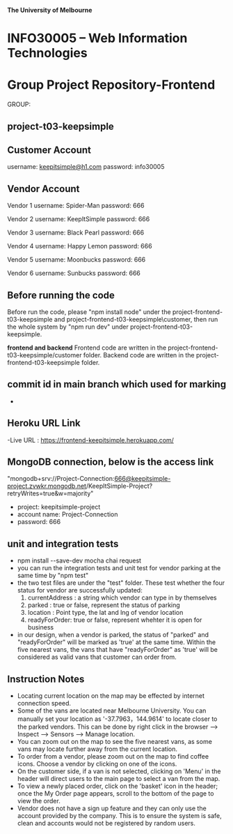 **The University of Melbourne**
# INFO30005 – Web Information Technologies

# Group Project Repository-Frontend

GROUP: 
## project-t03-keepsimple

## Customer Account
username: keepitsimple@h1.com
password: info30005

## Vendor Account
Vendor 1
  username: Spider-Man
  password: 666

Vendor 2
  username: KeepItSimple
  password: 666

Vendor 3
  username: Black Pearl
  password: 666

Vendor 4
  username: Happy Lemon
  password: 666

Vendor 5
  username: Moonbucks
  password: 666

Vendor 6
  username: Sunbucks
  password: 666

## Before running the code
Before run the code, please "npm install node" under the project-frontend-t03-keepsimple and project-frontend-t03-keepsimple\customer, then run the whole system by "npm run dev" under project-frontend-t03-keepsimple.


**frontend and backend**
Frontend code are written in the project-frontend-t03-keepsimple/customer folder. 
Backend code are written in the project-frontend-t03-keepsimple folder.

## commit id in main branch which used for marking 
-


## Heroku URL Link
-Live URL : https://frontend-keepitsimple.herokuapp.com/

## MongoDB connection, below is the access link
"mongodb+srv://Project-Connection:666@keepitsimple-project.zvwkr.mongodb.net/KeepItSimple-Project?retryWrites=true&w=majority"
- project: keepitsimple-project
- account name: Project-Connection
- password: 666

## unit and integration tests 
- npm install --save-dev mocha chai request
- you can run the integration tests and unit test for vendor parking at the same time by "npm test"
- the two test files are under the "test" folder. These test whether the four status for vendor are successfully updated:
    1. currentAddress : a string which vendor can type in by themselves 
    2. parked : true or false, represent the status of parking
    3. location : Point type, the lat and lng of vendor location
    4. readyForOrder: true or false, represent whehter it is open for business  
- in our design, when a vendor is parked, the status of "parked" and "readyForOrder" will be marked as 'true' at the same time. Within the five nearest vans, the vans that have "readyForOrder" as 'true' will be considered as valid vans that customer can order from.

## Instruction Notes
- Locating current location on the map may be effected by internet connection speed.
- Some of the vans are located near Melbourne University. 
  You can manually set your location as '-37.7963，144.9614' to locate closer to the parked vendors. 
  This can be done by right click in the browser --> Inspect --> Sensors --> Manage location.
- You can zoom out on the map to see the five nearest vans, as some vans may locate further away from the current location.
- To order from a vendor, please zoom out on the map to find coffee icons. 
  Choose a vendor by clicking on one of the icons.
- On the customer side, if a van is not selected, clicking on 'Menu' in the header will direct users to the main page to select a van from the map.
- To view a newly placed order, click on the 'basket' icon in the header; once the My Order page appears, scroll to the bottom of the page to view the order.
- Vendor does not have a sign up feature and they can only use the account provided by the company. This is to ensure the system is safe, clean and accounts would not be registered by random users.

